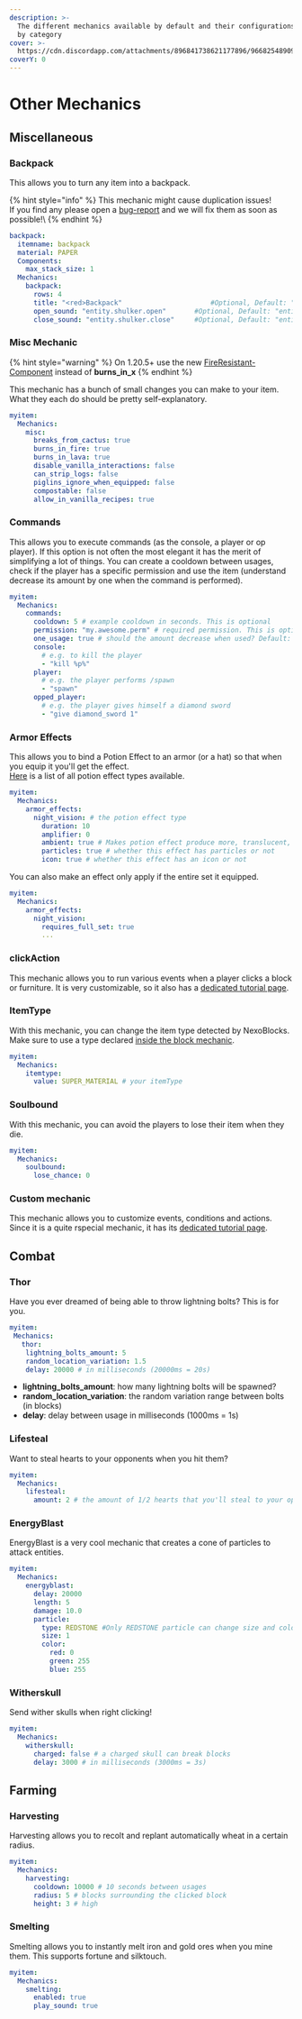 ```yaml
---
description: >-
  The different mechanics available by default and their configurations sorted
  by category
cover: >-
  https://cdn.discordapp.com/attachments/896841738621177896/966825489098489856/unknown.png
coverY: 0
---
```


# Other Mechanics

## Miscellaneous

### Backpack

This allows you to turn any item into a backpack.

{% hint style="info" %}
This mechanic might cause duplication issues!\
If you find any please open a [bug-report](all-mechanics.md) and we will fix them as soon as possible!\\
{% endhint %}

```yml
backpack:
  itemname: backpack
  material: PAPER
  Components:
    max_stack_size: 1
  Mechanics:
    backpack:
      rows: 4
      title: "<red>Backpack"                      #Optional, Default: "Backpack"
      open_sound: "entity.shulker.open"       #Optional, Default: "entity.shulker.open"
      close_sound: "entity.shulker.close"     #Optional, Default: "entity.shulker.close"
```

### Misc Mechanic

{% hint style="warning" %}
On 1.20.5+ use the new [FireResistant-Component](../configuration/items-advanced/) instead of **burns\_in\_x**
{% endhint %}

This mechanic has a bunch of small changes you can make to your item.\
What they each do should be pretty self-explanatory.

```yaml
myitem:
  Mechanics:
    misc:
      breaks_from_cactus: true
      burns_in_fire: true
      burns_in_lava: true
      disable_vanilla_interactions: false
      can_strip_logs: false
      piglins_ignore_when_equipped: false
      compostable: false
      allow_in_vanilla_recipes: true
```

### Commands

This allows you to execute commands (as the console, a player or op player). If this option is not often the most elegant it has the merit of simplifying a lot of things. You can create a cooldown between usages, check if the player has a specific permission and use the item (understand decrease its amount by one when the command is performed).

```yaml
myitem:
  Mechanics:
    commands:
      cooldown: 5 # example cooldown in seconds. This is optional
      permission: "my.awesome.perm" # required permission. This is optional
      one_usage: true # should the amount decrease when used? Default: false
      console:
        # e.g. to kill the player
        - "kill %p%"
      player:
        # e.g. the player performs /spawn
        - "spawn"
      opped_player:
        # e.g. the player gives himself a diamond sword
        - "give diamond_sword 1"
```

### Armor Effects

This allows you to bind a Potion Effect to an armor (or a hat) so that when you equip it you'll get the effect.\
[Here](https://hub.spigotmc.org/javadocs/bukkit/org/bukkit/potion/PotionEffectType.html) is a list of all potion effect types available.

```yaml
myitem:
  Mechanics:
    armor_effects:
      night_vision: # the potion effect type
        duration: 10
        amplifier: 0
        ambient: true # Makes potion effect produce more, translucent, particles.
        particles: true # whether this effect has particles or not
        icon: true # whether this effect has an icon or not
```

You can also make an effect only apply if the entire set it equipped.

```yaml
myitem:
  Mechanics:
    armor_effects:
      night_vision:
        requires_full_set: true
        ...
```

### clickAction

This mechanic allows you to run various events when a player clicks a block or furniture. It is very customizable, so it also has a [dedicated tutorial page](clickaction-mechanic.md).

### ItemType

With this mechanic, you can change the item type detected by NexoBlocks. Make sure to use a type declared [inside the block mechanic](custom-block-mechanics/noteblock-mechanic/#global-configuration).

```yaml
myitem:
  Mechanics:
    itemtype:
      value: SUPER_MATERIAL # your itemType
```

### Soulbound

With this mechanic, you can avoid the players to lose their item when they die.

```yaml
myitem:
  Mechanics:
    soulbound:
      lose_chance: 0
```

### Custom mechanic

This mechanic allows you to customize events, conditions and actions.\
Since it is a quite rspecial mechanic, it has its [dedicated tutorial page](custom-mechanic.md).

## Combat

### Thor

Have you ever dreamed of being able to throw lightning bolts? This is for you.

```yaml
myitem:
 Mechanics:
   thor:
    lightning_bolts_amount: 5
    random_location_variation: 1.5
    delay: 20000 # in milliseconds (20000ms = 20s)
```

* **lightning\_bolts\_amount**: how many lightning bolts will be spawned?
* **random\_location\_variation**: the random variation range between bolts (in blocks)
* **delay**: delay between usage in milliseconds (1000ms = 1s)

### Lifesteal

Want to steal hearts to your opponents when you hit them?

```yaml
myitem:
  Mechanics:
    lifesteal:
      amount: 2 # the amount of 1/2 hearts that you'll steal to your opponents
```

### EnergyBlast

EnergyBlast is a very cool mechanic that creates a cone of particles to attack entities.

```yaml
myitem:
  Mechanics:
    energyblast:
      delay: 20000
      length: 5
      damage: 10.0
      particle:
        type: REDSTONE #Only REDSTONE particle can change size and color.
        size: 1
        color:
          red: 0
          green: 255
          blue: 255
```

### Witherskull

Send wither skulls when right clicking!

```yaml
myitem:
  Mechanics:
    witherskull:
      charged: false # a charged skull can break blocks
      delay: 3000 # in milliseconds (3000ms = 3s)
```

## Farming

### Harvesting

Harvesting allows you to recolt and replant automatically wheat in a certain radius.

```yaml
myitem:
  Mechanics:
    harvesting:
      cooldown: 10000 # 10 seconds between usages
      radius: 5 # blocks surrounding the clicked block
      height: 3 # high
```

### Smelting

Smelting allows you to instantly melt iron and gold ores when you mine them. This supports fortune and silktouch.

```yaml
myitem:
  Mechanics:
    smelting:
      enabled: true
      play_sound: true
```
